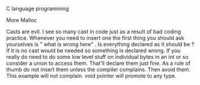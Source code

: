 C language programming

More Malloc

Casts are evil. I see so many cast in code just as a result of bad coding practice. Whenever you need to insert one the first thing you should ask yourselves is " what is wrong here" . Is everything declared as it should be ? If it is no cast would be needed so something is declared wrong. If you really do need to do some low level stuff on individual bytes in an int or so consider a union to access them. That'll declare them just fine. As a rule of thumb do not insert them unless the compiler complains. Then avoid them. This example will not complain. void pointer will promote to any type.

